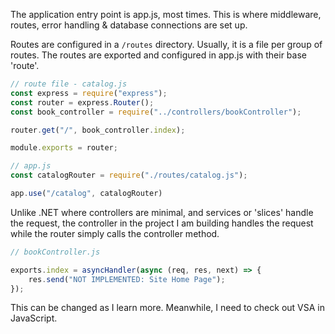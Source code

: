 The application entry point is app.js, most times. This is where middleware, routes, error handling & database connections are set up.

Routes are configured in a `/routes` directory. Usually, it is a file per group of routes. The routes are exported and configured in app.js with their base 'route'.
```js
// route file - catalog.js
const express = require("express");
const router = express.Router();
const book_controller = require("../controllers/bookController");

router.get("/", book_controller.index);

module.exports = router;
```

```js
// app.js
const catalogRouter = require("./routes/catalog.js");

app.use("/catalog", catalogRouter)
```

Unlike .NET where controllers are minimal, and services or 'slices' handle the request, the controller in the project I am building handles the request while the router simply calls the controller method.
```js
// bookController.js

exports.index = asyncHandler(async (req, res, next) => {
    res.send("NOT IMPLEMENTED: Site Home Page");
});
```

This can be changed as I learn more. Meanwhile, I need to check out VSA in JavaScript.
